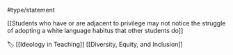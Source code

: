 #type/statement 

[[Students who have or are adjacent to privilege may not notice the struggle of adopting a white language habitus that other students do]]

🏷 [[Ideology in Teaching]] [[Diversity, Equity, and Inclusion]] 
